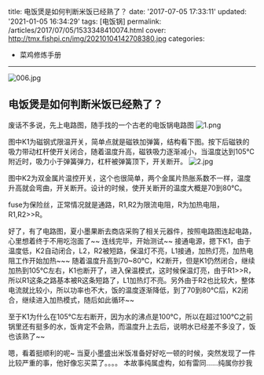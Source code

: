 title: 电饭煲是如何判断米饭已经熟了？
date: '2017-07-05 17:33:11'
updated: '2021-01-05 16:34:29'
tags: [电饭锅]
permalink: /articles/2017/07/05/1533348410074.html
cover: http://tmx.fishpi.cn/img/20210104142708380.jpg
categories: 
- 菜鸡修炼手册

---
![006.jpg](http://tmx.fishpi.cn/img/20210104142708380.jpg)

## 电饭煲是如何判断米饭已经熟了？

<!--more-->

废话不多说，先上电路图，随手找的一个古老的电饭锅电路图
![1.png](http://tmx.fishpi.cn/img/20201231103652160.png)

图中K1为磁钢式限温开关，简单点就是磁铁加弹簧，结构看下图。按下后磁铁的吸力带动杠杆使开关闭合，随着温度升高，磁铁吸力逐渐减小，当温度达到105℃附近时，吸力小于弹簧弹力，杠杆被弹簧顶下，开关断开。
![2.jpg](http://tmx.fishpi.cn/img/20201231103752363.jpg)

图中K2为双金属片温控开关，这个也很简单，两个金属片热胀系数不一样，温度升高就会弯曲，开关断开。设计的时候，使开关断开的温度大概是70到80℃。

fuse为保险丝，正常情况就是通路，R1,R2为限流电阻，R为加热电阻，R1,R2>>R。

好了，有了电路图，夏小墨果断去商店采购了相关元器件，按照电路图连起电路，心里想着终于不用吃泡面了~~
连线完毕，开始测试~~
接通电源，摁下K1，由于温度低，K2自动闭合，L2，R2被短路，保温灯不亮，L1接通，加热灯亮，加热电阻工作开始加热~~~ 随着温度升高到70~80℃，K2断开，但是K1仍然闭合，继续加热到105℃左右，K1也断开了，进入保温模式，这时候保温灯亮，由于R1>>R，所以R1这条之路基本被R这条短路了，L1加热灯不亮。另外由于R2也比较大，整体电流就比较小，所以功率也不大，饭的温度逐渐降低，到了70到80℃后，K2闭合，继续进入加热模式，随后如此循环~~

至于K1为什么在105℃左右断开，因为水的沸点是100℃，所以在超过100℃之前锅里还有挺多的水，饭肯定不会熟，而温度升上去后，说明水已经差不多没了，饭也该熟了~~

嗯，看着挺顺利的呢~
当夏小墨盛出米饭准备好好吃一顿的时候，突然发现了一件比较严重的事，他好像忘买菜了。。。。
本故事纯属虚构，如有雷同……纯属你抄我

